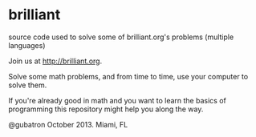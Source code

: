 brilliant
=========

source code used to solve some of brilliant.org's problems (multiple languages)

Join us at http://brilliant.org.

Solve some math problems, and from time to time, use your computer to solve them.

If you're already good in math and you want to learn the basics of programming this repository might help you along the way.

@gubatron
October 2013.
Miami, FL
